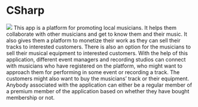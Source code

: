 # CSharp
![](Screenshot%202021-02-09%20at%203.15.32%20PM.png)
This app is a platform for promoting local musicians. It helps them collaborate with other musicians and get to know them and their music. It also gives them a platform to monetize their work as they can sell their tracks to interested customers. There is also an option for the musicians to sell their musical equipment to interested customers. With the help of this application, different event managers and recording studios can connect with musicians who have registered on the platform, who might want to approach them for performing in some event or recording a track. The customers might also want to buy the musicians’ track or their equipment. Anybody associated with the application can either be a regular member of a premium member of the application based on whether they have bought membership or not. 
